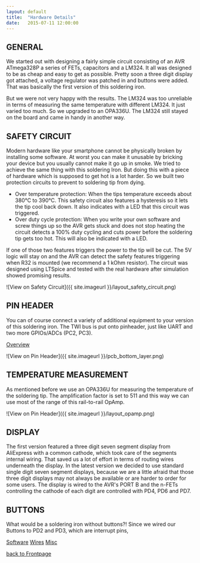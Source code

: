 ```yaml
---
layout: default
title:  "Hardware Details"
date:   2015-07-11 12:00:00
---
```


## GENERAL

We started out with designing a fairly simple circuit consisting of an AVR ATmega328P a series of FETs, capacitors and a LM324.
It all was designed to be as cheap and easy to get as possible.
Pretty soon a three digit display got attached, a voltage regulator was patched in and buttons were added.
That was basically the first version of this soldering iron.

But we were not very happy with the results.
The LM324 was too unreliable in terms of measuring the same temperature with different LM324.
It just varied too much.
So we upgraded to an OPA336U.
The LM324 still stayed on the board and came in handy in another way.

## SAFETY CIRCUIT

Modern hardware like your smartphone cannot be physically broken by installing some software.
At worst you can make it unusable by bricking your device but you usually cannot make it go up in smoke.
We tried to achieve the same thing with this soldering Iron.
But doing this with a piece of hardware which is supposed to get hot is a lot harder.
So we built two protection circuits to prevent to soldering tip from dying.

- Over temperature protection: When the tips temperature exceeds about 380&deg;C to 390&deg;C. This safety circuit also features a hysteresis so it lets the tip cool back down. It also indicates with a LED that this circuit was triggered.
- Over duty cycle protection: When you write your own software and screw things up so the AVR gets stuck and does not stop heating the circuit detects a 100% duty cycling and cuts power before the soldering tip gets too hot. This will also be indicated with a LED.

If one of those two features triggers the power to the tip will be cut.
The 5V logic will stay on and the AVR can detect the safety features triggering when R32 is mounted (we recommend a 1 kOhm resistor).
The circuit was designed using LTSpice and tested with the real hardware after simulation showed promising results.

![View on Safety Circuit]({{ site.imageurl }}/layout_safety_circuit.png)

## PIN HEADER

You can of course connect a variety of additional equipment to your version of this soldering iron.
The TWI bus is put onto pinheader, just like UART and two more GPIOs/ADCs (PC2, PC3).

[Overview](PinheaderOverview)

![View on Pin Header]({{ site.imageurl }}/pcb_bottom_layer.png)

## TEMPERATURE MEASUREMENT

As mentioned before we use an OPA336U for measuring the temperature of the soldering tip.
The amplification factor is set to 511 and this way we can use most of the range of this rail-to-rail OpAmp.

![View on Pin Header]({{ site.imageurl }}/layout_opamp.png)

## DISPLAY

The first version featured a three digit seven segment display from AliExpress with a common cathode, which took care of the segments internal wiring.
That saved us a lot of effort in terms of routing wires underneath the display.
In the latest version we decided to use standard single digit seven segment displays, because we are a little afraid that those three digit displays may not always be available or are harder to order for some users.
The display is wired to the AVR's PORT B and the n-FETs controlling the cathode of each digit are controlled with PD4, PD6 and PD7.

## BUTTONS

What would be a soldering iron without buttons?! Since we wired our Buttons to PD2 and PD3, which are interrupt pins, 

[Software](Software)
[Wires](Wires)
[Misc](Misc)

[back to Frontpage](Frontpage)
